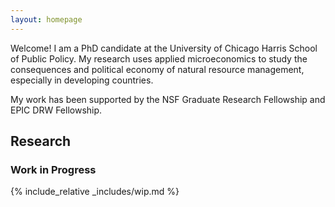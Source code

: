 ```yaml
---
layout: homepage
---
```


<!-- ## About Me -->

Welcome! I am a PhD candidate at the University of Chicago Harris School of Public Policy. My research uses applied microeconomics to study the consequences and political economy of natural resource management, especially in developing countries. 

My work has been supported by the NSF Graduate Research Fellowship and EPIC DRW Fellowship.


<!-- 
-->

## Research 

### Work in Progress

{% include_relative _includes/wip.md %}

